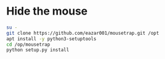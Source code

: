 # Hide the mouse

```sh
su -
git clone https://github.com/eazar001/mousetrap.git /opt
apt install -y python3-setuptools
cd /op/mousetrap
python setup.py install
```